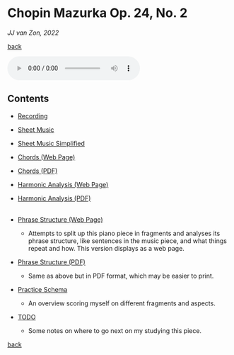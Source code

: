 Chopin Mazurka Op. 24, No. 2
============================

*JJ van Zon, 2022*

[back](..)

<audio controls>
  <source src="recording/chopin-mazurka-op-24-no-2-recording-320kbps.mp3" type="audio/mpeg">
  Your browser does not support the audio element. <a href="recording/chopin-mazurka-op-24-no-2-recording-320kbps.mp3" download>Download file</a>
</audio>

Contents
--------

- [Recording](recording)
- [Sheet Music](sheet-music)
- [Sheet Music Simplified](sheet-music-simplified)
- [Chords (Web Page)](chopin-mazurka-op-24-no-2-chords.md)
- [Chords (PDF)](chopin-mazurka-op-24-no-2-chords.pdf)
- [Harmonic Analysis (Web Page)](chopin-mazurka-op-24-no-2-harmonic-analysis.md)
- [Harmonic Analysis (PDF)](chopin-mazurka-op-24-no-2-harmonic-analysis.pdf)
<br/><br/>
- [Phrase Structure (Web Page)](chopin-mazurka-op-24-no-2-phrase-structure.md)

    - Attempts to split up this piano piece in fragments and analyses its phrase structure, like sentences in the music piece, and what things repeat and how. This version displays as a web page.

- [Phrase Structure (PDF)](chopin-mazurka-op-24-no-2-phrase-structure.pdf)

    - Same as above but in PDF format, which may be easier to print.

- [Practice Schema](chopin-mazurka-op-24-no-2-practice-schema.md)
    
    - An overview scoring myself on different fragments and aspects.

- [TODO](chopin-mazurka-op-24-no-2-todo.md)

    - Some notes on where to go next on my studying this piece.

[back](..)